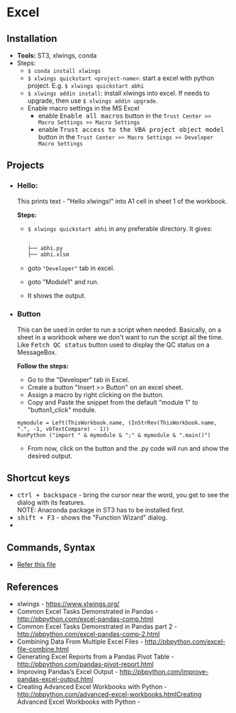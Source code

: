# Excel

## Installation
* **Tools:** ST3, xlwings, conda
* Steps:
  - `$ conda install xlwings`
  - `$ xlwings quickstart <project-name>`: start a excel with python project. E.g. `$ xlwings quickstart abhi`
  - `$ xlwings addin install`: install xlwings into excel. If needs to upgrade, then use `$ xlwings addin upgrade`.
  - Enable macro settings in the MS Excel
    + enable <kbd>Enable all macros</kbd> button in the `Trust Center >> Macro Settings >> Macro Settings`
    + enable <kbd>Trust access to the VBA project object model</kbd> button in the `Trust Center >> Macro Settings >> Developer Macro Settings`

## Projects
* ### Hello:
  This prints text - "Hello xlwings!" into A1 cell in sheet 1 of the workbook.
  
  **Steps:**
  - `$ xlwings quickstart abhi` in any preferable directory. It gives:

    ```bash
    .
    ├── abhi.py
    ├── abhi.xlsm
    ```
  - goto `"Developer"` tab in excel.
  - goto "Module1" and run.
  - It shows the output.
* ### Button
  This can be used in order to run a script when needed. Basically, on a sheet in a workbook where we don't want to run the script all the time. Like <kbd>Fetch QC status</kbd> button used to display the QC status on a MessageBox.
  
  **Follow the steps:**
  - Go to the "Developer" tab in Excel.
  - Create a button "Insert >> Button" on an excel sheet.
  - Assign a macro by right clicking on the button.
  - Copy and Paste the snippet from the default "module 1" to "button1_click" module. 
  ```vba
  mymodule = Left(ThisWorkbook.name, (InStrRev(ThisWorkbook.name, ".", -1, vbTextCompare) - 1))
  RunPython ("import " & mymodule & ";" & mymodule & ".main()")
  ```
  - From now, click on the button and the .py code will run and show the desired output.
  
## Shortcut keys
* <kbd>ctrl + backspace</kbd> - bring the cursor near the word, you get to see the dialog with its features. <br/>
  NOTE: Anaconda package in ST3 has to be installed first.
* <kbd>shift + F3</kbd> - shows the "Function Wizard" dialog.
* 
  
## Commands, Syntax
* [Refer this file](https://github.com/abhi3700/My_learning-Python/blob/master/xlwings_commands.md)

## References
* xlwings - https://www.xlwings.org/
* Common Excel Tasks Demonstrated in Pandas - http://pbpython.com/excel-pandas-comp.html
* Common Excel Tasks Demonstrated in Pandas part 2 - http://pbpython.com/excel-pandas-comp-2.html
* Combining Data From Multiple Excel Files - http://pbpython.com/excel-file-combine.html
* Generating Excel Reports from a Pandas Pivot Table - http://pbpython.com/pandas-pivot-report.html
* Improving Pandas’s Excel Output - http://pbpython.com/improve-pandas-excel-output.html
* Creating Advanced Excel Workbooks with Python - http://pbpython.com/advanced-excel-workbooks.htmlCreating Advanced Excel Workbooks with Python - 
